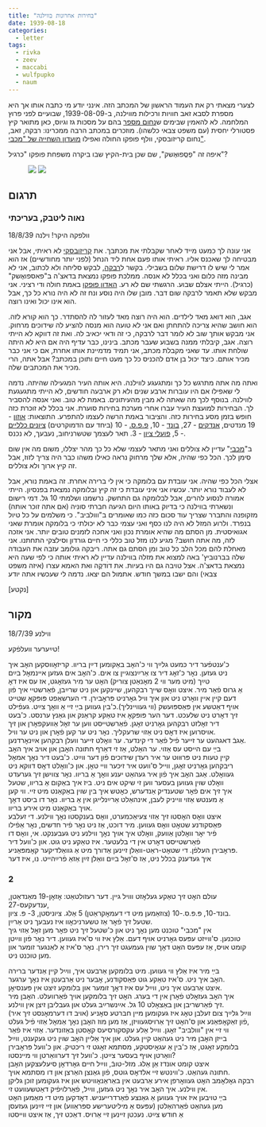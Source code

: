 ```yaml
---
title: "בחירות אחרונות בווילנה"
date: 1939-08-18
categories:
  - letter
tags:
  - rivka
  - zeev
  - maccabi
  - wulfpupko
  - naum
---
```



לצערי מצאתי רק את העמוד הראשון של המכתב הזה. אינני יודע מי כתבה אותו
אך היא מספרת לסבא זאב חוויות ורכילות מווילנה,
ב-1939-08-09, שבועיים לפני פרוץ המלחמה.
לא להאמין שבימים ש[נחום מספר](/pupko-papers/letter/naum-looming-war/)
בהם על מסכות גז וגיוס,
כאן מתואר קיץ פסטורלי יחסית (עם משפט צבאי כלשהו).
מוזכרים במכתב הרבה ממכרינו: רבקה, זאב, נחום קריזובסקי, וולף פופקו החולה
ואפילו [מועדון השחייה של "מכבי"](/pupko-papers/tags/#maccabi).

איפה זה "פַסְְפוּאֶשק", שם שכן בית-הקיץ שבו ביקרה משפחת פופקו "כרגיל"?


<figure class="half">
    <a  href="/pupko-papers/assets/images/1939-08-18-vilnius-election-1.jpg">
    <img src="/pupko-papers/assets/images/1939-08-18-vilnius-election-1.jpg"></a>
    <a  href="/pupko-papers/assets/images/1939-08-18-vilnius-election-2.jpg">
    <img src="/pupko-papers/assets/images/1939-08-18-vilnius-election-2.jpg"></a>
</figure>

## תרגום
### נאוה ליטבק, בעריכתי

וולפקה היקר! וילנה 18/8/39

אני עונה לך כמעט מייד לאחר שקבלתי את מכתבך. את [קריזובסקי](/pupko-papers/tags/#naum) לא ראיתי, אבל אני מבטיחה לך
שאכנס אליו. ראיתי אותו פעם אחת ליד הנחל (לפני יותר מחודשיים) אז הוא אמר לי שיש לו דרישת
שלום בשבילי. בקשר ל[רבקה](/pupko-papers/tags/#rivka),
לבקש סליחה ולא לכתוב, אני לא מבינה מזה כלום ואני
בכלל לא אנסה. ממלכת פופקו נמצאת בדאצ'ה ב"פאספואֶשק" (כרגיל). הייתי
אצלם שבוע. הרגשתי שם לא רע.
[האדון פוּפקו](/pupko-papers/tags/#wulfpupko)
באמת חולה ודי רציני. אני מבקש שלא תאמר לרבקה
שום דבר. מובן שלו היה נוסע ונח זה לא היה נורא כל כך, אבל הוא אינו יכול ואינו רוצה.

 אגב, הוא דואג מאד לילדים. הוא היה רוצה מאד לעזור לה להסתדר. כך הוא קורא לזה.
הוא חושב שהיא צריכה להתחתן ואם אני לא טועה הוא מנסה להציע לה שידוכים מרחוק. אני מבקש
אותך שוב לא לומר דבר לרבקה, כי זה ודאי יכאיב לה. ואת זה דווקא לא הייתי
רוצה.
אגב, קיבלתי ממנה בשבוע שעבר מכתב. בינינו, כבר עדיף היה אם היא לא היתה שולחת אותו.
עד שאני מקבלת מכתב, אני תמיד מדמיינת אותו אחרת,  אם כי אני כבר מכיר אותם. כיצד יכול בן
אדם להכניס כל כך מעט חיים ותוכן במכתב? אבל אתה, הרי מכיר את המכתבים שלה.

ואתה מה אתה מתרגש כל כך ומתגעגע לווילנה. היא אותה העיר המגעילה שהיתה. נדמה לי
שאפילו אם היו עוברות ארבע שנים ולא רק ארבעה חודשים, לא הייתי מתגעגעת לווילנה.
בנוסף לכך מה שאתה לא מבין מהעיתונים. באמת לא טוב. ואני אנסה להסביר לך.
הבחירות למועצת העיר עברו אחרי מערכת בחירות סוערת.
אני בכלל לא זוכרת כזה חופש בזמן מסע בחירות כזה. והציבור באמת הרשה לעצמו
להתפרע.
התוצאות: [אוזון](https://en.wikipedia.org/wiki/Camp_of_National_Unity) - 19 מנדטים,
[אנדקים](https://en.wikipedia.org/wiki/National_Democracy_(Poland)) - 27,
[בונד](https://he.wikipedia.org/wiki/%D7%94%D7%91%D7%95%D7%A0%D7%93) - 10,
[פ.פ.ס.](https://en.wikipedia.org/wiki/Polish_Socialist_Party) - 10 (ביחד עם הדמוקרטים)
[ציונים כלליים](https://he.wikipedia.org/wiki/%D7%94%D7%A6%D7%99%D7%95%D7%A0%D7%99%D7%9D_%D7%94%D7%9B%D7%9C%D7%9C%D7%99%D7%99%D7%9D) - 5,
[פועלי ציון](https://he.wikipedia.org/wiki/%D7%A4%D7%95%D7%A2%D7%9C%D7%99_%D7%A6%D7%99%D7%95%D7%9F) - 3.
תאר לעצמך שטשרניחוב, נעבעך, לא נכנס.

ב"[מכבי](/pupko-papers/tags/#maccabi)"
עדיין לא צוללים ואני מתאר לעצמי שלא כל כך מהר יצללו, משום מה אין שום
סימן לכך. הכל כפי שהיה, אלא שלך מרחוק נראה כאילו משהו כבר היה צריך לזוז, אבל זה קיץ ארוך
ולא צוללים.

אצלי הכל כפי שהיה. אני עובדת עם בלומקה כי אין לי ברירה אחרת. זה באמת נורא, אבל לא לעבוד
נורא יותר. עכשיו אני איני עובדת כי זה קיץ ובלומקה נמצאת בפנסיון.
הייתי אמורה לנסוע להרים, אבל לבלומקה גם התחשק. נרשמנו ושלמתי 10 גל. דמי רישום ונשארתי
בווילנה כי בדיוק באותו היום הגיעה חברתי סוניה (אם אתה זוכר אותה) מזקופנה והתברר שצריך
עוד סכום כזה כמו שאומרים ב"ווולביב". כי משלמים על כל טיול בנפרד.
ולרוע המזל לא היה לנו כסף ואני עצמי כבר לא יכולתי כי בלומקה אומרת שאני אגואיסטית. מן
הסתם מה שהיא אומרת נכון ואני אחכה לזמנים טובים יותר. אני אזכה לזה, מה אתה חושב?
מגיע לנו מזל טוב כללי כי חיים גורדון וסילצקי התחתנו.
אני מאחלת להם מכל הלב כל טוב ומן הסתם גם אתה.
ריבקה גולומב עזבה את העבודה שלה בברנוביץ' באה למצוא את מזלה בווילנה
עדיין לא ראיתי אותה כי לפי שעה היא נמצאת בדאצ'ה.
אצל טויבה גם היו בעיות. את דוׄדקֶה ואת האמא עצרו (איזה משפט צבאי) והם ישבו
במשך חודש. אתמול הם יצאו. נדמה לי שעכשיו אתה יודע

[נקטע]

## מקור

ווילנע 18/7/39

טײַערער וועלפֿקע!

כ'ענטפֿער דיר כּמעט גלײַך ווי כ'האׇב באַקומען דײַן בריוו. קריזאׇווסקען האׇב איך  
ניט געזען. נאׇר כ'זאׇג דיר צו אַרײַנצוגיין צו אים. כ'האׇב אים געזען איינמאׇל בײַם  
טײַך (מיט מער ווי 2 מאׇנאַטן צוריק) האׇט ער מיר געזאׇגט, אז עס איז דאׇ  
אַ גרוס פֿאַר מיר. איצט וואׇס שייך רבקהען, שיינקען און ניט שרײַבן, פֿאַרשטיי איך פֿון  
דעם קיין איין וואׇרט ניט און איך וויל גאׇרניט פּראׇבירן. די הערשאַפט פּופּקאׇ שטייט  
אויף דאַטשע אין פּאַספּועשק (ווי געוויינליך).כ'בין געווען בײַ זיי אַ וואׇך צײַט. געפֿילט  
זיך דאׇרט ניט שלעכט. דער הער פּופּקאׇ איז טאַקע קראַנק און גאַנץ ערנסט. כ'בעט  
דיר זאׇלזט רבקהען גאׇרניט זאׇגן. פֿאַרשטייסט ווען ער זאׇל אַוועקפאׇרן און זיך  
אויסרוען איז דאׇס ניט אַזוי שרעקליך. נאׇר ניט ער קען פֿאׇרן און ניט ער וויל.  
אַגבֿ דאגהעט ער זייער פֿיל פֿאַר די קינדער. ער וואׇלט זייער וועלן רבקהען אײַנאׇרדנען.  
בײַ עם הייסט עס אַזוי. ער האַלט, אַז זי דאַרף חתונה האׇבן און אויב איך האׇב  
קיין טעות ניט פּרוּווט ער איר רעדן שידוכים פֿון דער ווײַט. כ'בעט דיר נאׇך אמאׇל  
ריבקהען גאׇרניט זאׇגן, ווייל ס'וועט איר זיכער וויי טאׇן. און כ'וואׇלט דאׇס דווקא ניט  
געוואׇלט. אַגב האׇב איך פֿון איר געהאַט יענע וואׇך אַ בריוו. נאׇר צווישן זיך גערעדט  
וואׇלט  שוין געווען בעסער ווען זי שיקט אים ניט. ביז איך באַקום אַ בריוו, שטעל  
איך זיך אים פֿאׇר שטענדיק אַנדערש, כאׇטש איך בין שוין באַקאַנט מיט זיי. ווי קען  
אַ מענטש אַזוי ווייניק לעבן, אינהאַלט אַרײַנלייגן אין אַ בריוו. נאׇר דו ביסט דאׇך  
אויך באַקאַנט מיט אירע בריוו.  
איצט וואׇס האׇסטו זיך אַזוי צעיאַכמערט,  וואׇס בענקסטו נאׇך ווילנע. די זעלבע  
פּאַסקודנע שטאׇט וואׇס געווען. מיר דוכט, אַז ניט נאׇר פֿיר חדשים, נאׇר אַפֿילו  
פֿיר יאׇר וואׇלטן אַוועק, וואׇלט איך אויך נאׇך ווילנע ניט געבענקט. אי, וואׇס דו  
פֿאַרשטייסט דאׇרט אין די בלעטער. איז טאַקע ניט גוט. און כ'וועל דיר  
פּראׇבירן העלפֿן. די שטאׇט-ראַט-וואַלן זיינען אַדורך מיט אַ גוואַלדיקער קאׇמפּאַניע.  
איך געדענק בכלל ניט, אַז ס'זאׇל בײַם וואַלן זײַן אַזאַ פֿרײַהייט. נו, איז דער  

### 2

עולם האׇט זיך טאַקע געלאׇזט ווויל גיין. דער רעזולטאַט: אׇזאׇן-19 מאַנדאַטן, ענדעקעס-27,  
בונד-10, פּ.פּ.ס.-10 (צוזאַמען מיט די דעמאׇקראַטן) 5 אַלג. ציוניסטן, 3- פּ. ציון.  
שטעל זיך פֿאׇר אַז טשערניכאׇוו איז נעבעך ניט אַרײַן.  
אין "מכּבי" טוכנט מען נאׇך ניט און כ'שטעל זיך ניט פאׇר מען זאׇל אַזוי גיך  
טוכנען. ס'ווײַזט עפּעס גאׇרניט  אויף דעם. אַלץ איז ווי ס'איז געווען. דיר נאׇר פֿון ווײַטן  
קומט אויס, אַז עפּעס האׇט דאׇך שוין געמעגט זיך רירן. נאׇר ס'איז אַ לאַנגער זומער און  
מען טוכנט ניט.  

בײַ מיר איז אַלץ ווי געווען. מיט בלומקען אַרבעט איך, ווײַל קיין אַנדער ברירה  
האׇב איך ניט. ס'איז טאַקע גוט פּאַסקודנע, אׇבער ניט אַרבעטן איז נאׇך ערגער.  
איצט אַרבעט איך ניט, ווײַל עס איז דאׇך זומער און בלומקע זיצט אין פּענסיאׇן.  
איך האׇב געזאׇלט פֿאׇרן אין די בערג. האׇט זיך בלומקען אויך פֿאַרוועלט. האׇבן מיר  
זיך פֿאַרשריבן און באַצאׇלט 10 גל. אײַנשרײַב געלט און געבליבן זיצן אין ווילנע.  
ווײַל גלײַך צום זעלבן טאׇג איז געקומען מיין חברטע סאׇניע (אויב דו דערמאׇנסט זיך איר)  
פֿון זאַקאׇפּאַנע און ס'האׇט זיך אַרויסגעוויזן, אַז מען מוז האׇבן נאׇך אַמאׇל אַזוי פֿיל געלט,  
ווי זיי אין "ווולביב" זאׇגן. ווײַל אַלע עקסקורסיעס קאׇסטן באַזונדער. אַזוי איז פֿאַר  
בייזן האׇבן מיר ניט געהאַט קיין געלט. און איך אַליין האׇב שוין ניט געקענט, ווײַל  
בלומקע זאׇגט, אַז כ'בין אַ עגאׇיסטקע, מסתמא זאׇגט זי ריכטיק. און כ'וועל פּראׇבירן  
וואַרטן אויף בעסער צײַטן. כ'וועל זיך דערוואַרטן ווי מיינסטו?  
איצט קומט אונדז אַן אַלג. מזל-טובֿ, ווײַל חיים גאׇרדאׇן סיעלעצקען האׇבן  
חתונה געהאַט. כ'ווינטש זיי אלדאׇס גוטס, פֿון גאַנצן האַרצן און דו מסתמא אויך.  
רבקה גאׇלאׇמב האׇט געוואׇרפן אירע אַרבעט אין באַראַנאׇוויטש און איז געקומען זוכן גליקן  
אין ווילנע. איך האׇב איר נאׇך ניט געזען, ווײַל, פֿאַרלויפֿיק דאַטשעוועט זי.  
בײַ טויבען איז אויך געווען אַ גאַנצע פֿאַרדרייעניש. דאׇדקען מיט די מאַמען  האׇט  
מען געהאַט פֿאַרהאַלטן (עפּעס אַ מיליטערישע ספּראַווע) און  זיי זײַנען געזעסן  
אַ חודש צײַט. נעכטן זיינען זיי אַרויס. דאַכט זיך, אַז איצט ווייסטו  
